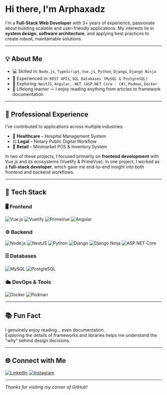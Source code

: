 # Hi there, I'm Arphaxadz

I'm a **Full-Stack Web Developer** with 3+ years of experience, passionate about building scalable and user-friendly applications. My interests lie in **system design**, **software architecture**, and applying best practices to create robust, maintainable solutions.

---

## 💡 About Me

- 💻 Skilled in: `Node.js`, `TypeScript`, `Vue.js`, `Python`, `Django`, `Django Ninja`
- 🔗 Experienced in: `REST APIs`, `SQL Databases (MySQL & PostgreSQL)`
- 🔭 Exploring: `NestJS`, `Angular`, `.NET (ASP.NET Core - C#)`, `Podman`, `Docker`
- 📖 Lifelong learner — I enjoy reading anything from articles to framework documentation

---

## 💼 Professional Experience

I’ve contributed to applications across multiple industries:

- 🏥 **Healthcare** – Hospital Management System  
- ⚖️ **Legal** – Notary Public Digital Workflow  
- 🛒 **Retail** – Minimarket POS & Inventory System  

In two of these projects, I focused primarily on **frontend development** with Vue.js and its ecosystems (Vuetify & PrimeVue). In one project, I worked as a **full-stack developer**, which gave me end-to-end insight into both frontend and backend workflows.

---

## 🧰 Tech Stack

### 🖥️ Frontend
![Vue.js](https://img.shields.io/badge/-Vue.js-4FC08D?style=flat&logo=vuedotjs&logoColor=white)
![Vuetify](https://img.shields.io/badge/-Vuetify-1867C0?style=flat&logo=vuetify&logoColor=white)
![PrimeVue](https://img.shields.io/badge/-PrimeVue-42b883?style=flat&logo=prime&logoColor=white)
![Angular](https://img.shields.io/badge/-Angular-DD0031?style=flat&logo=angular&logoColor=white)

### ⚙️ Backend
![Node.js](https://img.shields.io/badge/-Node.js-339933?style=flat&logo=nodedotjs&logoColor=white)
![NestJS](https://img.shields.io/badge/-NestJS-E0234E?style=flat&logo=nestjs&logoColor=white)
![Python](https://img.shields.io/badge/-Python-3776AB?style=flat&logo=python&logoColor=white)
![Django](https://img.shields.io/badge/-Django-092E20?style=flat&logo=django&logoColor=white)
![Django Ninja](https://img.shields.io/badge/-Django%20Ninja-2F4858?style=flat&logo=python&logoColor=white)
![ASP.NET Core](https://img.shields.io/badge/-ASP.NET_Core-512BD4?style=flat&logo=dotnet&logoColor=white)

### 🗄️ Databases
![MySQL](https://img.shields.io/badge/-MySQL-4479A1?style=flat&logo=mysql&logoColor=white)
![PostgreSQL](https://img.shields.io/badge/-PostgreSQL-336791?style=flat&logo=postgresql&logoColor=white)

### 🛳️ DevOps & Tools
![Docker](https://img.shields.io/badge/-Docker-2496ED?style=flat&logo=docker&logoColor=white)
![Podman](https://img.shields.io/badge/-Podman-89CFF0?style=flat&logo=linuxcontainers&logoColor=black)

---

## 📚 Fun Fact

I genuinely enjoy reading... even documentation.  
Exploring the details of frameworks and libraries helps me understand the "why" behind design decisions.

---

## 🌐 Connect with Me

[![LinkedIn](https://custom-icon-badges.demolab.com/badge/LinkedIn-0A66C2?logo=linkedin-white&logoColor=fff)](https://www.linkedin.com/in/arphaxadz)
[![Instagram](https://img.shields.io/badge/-Instagram-E4405F?style=flat&logo=instagram&logoColor=white)](https://www.instagram.com/arphaxadz)

---

_Thanks for visiting my corner of GitHub!_

